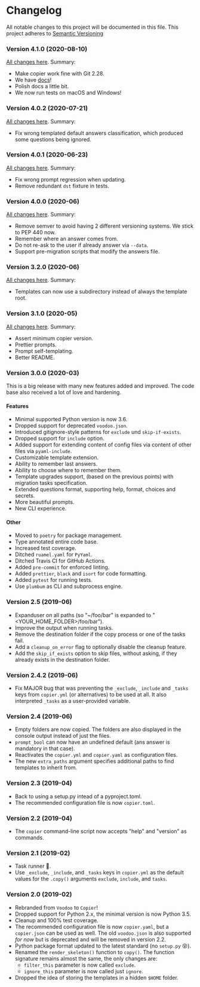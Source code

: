 # Changelog

All notable changes to this project will be documented in this file. This project
adheres to [Semantic Versioning](https://semver.org/spec/v2.0.0.html)

### Version 4.1.0 (2020-08-10)

[All changes here](https://github.com/copier-org/copier/milestone/12?closed=1). Summary:

- Make copier work fine with Git 2.28.
- We have [docs](https://copier.readthedocs.io/)!
- Polish docs a little bit.
- We now run tests on macOS and Windows!

### Version 4.0.2 (2020-07-21)

[All changes here](https://github.com/copier-org/copier/milestone/11?closed=1). Summary:

- Fix wrong templated default answers classification, which produced some questions
  being ignored.

### Version 4.0.1 (2020-06-23)

[All changes here](https://github.com/copier-org/copier/milestone/10?closed=1). Summary:

- Fix wrong prompt regression when updating.
- Remove redundant `dst` fixture in tests.

### Version 4.0.0 (2020-06)

[All changes here](https://github.com/copier-org/copier/milestone/9?closed=1). Summary:

- Remove semver to avoid having 2 different versioning systems. We stick to PEP 440 now.
- Remember where an answer comes from.
- Do not re-ask to the user if already answer via `--data`.
- Support pre-migration scripts that modify the answers file.

### Version 3.2.0 (2020-06)

[All changes here](https://github.com/copier-org/copier/milestone/8?closed=1). Summary:

- Templates can now use a subdirectory instead of always the template root.

### Version 3.1.0 (2020-05)

[All changes here](https://github.com/pykong/copier/milestone/7?closed=1). Summary:

- Assert minimum copier version.
- Prettier prompts.
- Prompt self-templating.
- Better README.

### Version 3.0.0 (2020-03)

This is a big release with many new features added and improved. The code base also
received a lot of love and hardening.

#### Features

- Minimal supported Python version is now 3.6.
- Dropped support for deprecated `voodoo.json`.
- Introduced gitignore-style patterns for `exclude` und `skip-if-exists`.
- Dropped support for `include` option.
- Added support for extending content of config files via content of other files via
  `pyaml-include`.
- Customizable template extension.
- Ability to remember last answers.
- Ability to choose where to remember them.
- Template upgrades support, (based on the previous points) with migration tasks
  specification.
- Extended questions format, supporting help, format, choices and secrets.
- More beautiful prompts.
- New CLI experience.

#### Other

- Moved to `poetry` for package management.
- Type annotated entire code base.
- Increased test coverage.
- Ditched `ruamel.yaml` for `PyYaml`.
- Ditched Travis CI for GitHub Actions.
- Added `pre-commit` for enforced linting.
- Added `prettier`, `black` and `isort` for code formatting.
- Added `pytest` for running tests.
- Use `plumbum` as CLI and subprocess engine.

### Version 2.5 (2019-06)

- Expanduser on all paths (so "~/foo/bar" is expanded to "<YOUR_HOME_FOLDER>/foo/bar").
- Improve the output when running tasks.
- Remove the destination folder if the copy process or one of the tasks fail.
- Add a `cleanup_on_error` flag to optionally disable the cleanup feature.
- Add the `skip_if_exists` option to skip files, without asking, if they already exists
  in the destination folder.

### Version 2.4.2 (2019-06)

- Fix MAJOR bug that was preventing the `_exclude`, `_include` and `_tasks` keys from
  `copier.yml` (or alternatives) to be used at all. It also interpreted `_tasks` as a
  user-provided variable.

### Version 2.4 (2019-06)

- Empty folders are now copied. The folders are also displayed in the console output
  instead of just the files.
- `prompt_bool` can now have an undefined default (ans answer is mandatory in that
  case).
- Reactivates the `copier.yml` and `copier.yaml` as configuration files.
- The new `extra_paths` argument specifies additional paths to find templates to inherit
  from.

### Version 2.3 (2019-04)

- Back to using a setup.py intead of a pyproject.toml.
- The recommended configuration file is now `copier.toml`.

### Version 2.2 (2019-04)

- The `copier` command-line script now accepts "help" and "version" as commands.

### Version 2.1 (2019-02)

- Task runner 🎉.
- Use `_exclude`, `_include`, and `_tasks` keys in `copier.yml` as the default values
  for the `.copy()` arguments `exclude`, `include`, and `tasks`.

### Version 2.0 (2019-02)

- Rebranded from `Voodoo` to `Copier`!
- Dropped support for Python 2.x, the minimal version is now Python 3.5.
- Cleanup and 100% test coverage.
- The recommended configuration file is now `copier.yaml`, but a `copier.json` can be
  used as well. The old `voodoo.json` is also supported _for now_ but is deprecated and
  will be removed in version 2.2.
- Python package format updated to the latest standard (no `setup.py` 😵).
- Renamed the `render_skeleton()` function to `copy()`. The function signature remains
  almost the same, the only changes are:
  - `filter_this` parameter is now called `exclude`.
  - `ignore_this` parameter is now called just `ignore`.
- Dropped the idea of storing the templates in a hidden `$HOME` folder.
